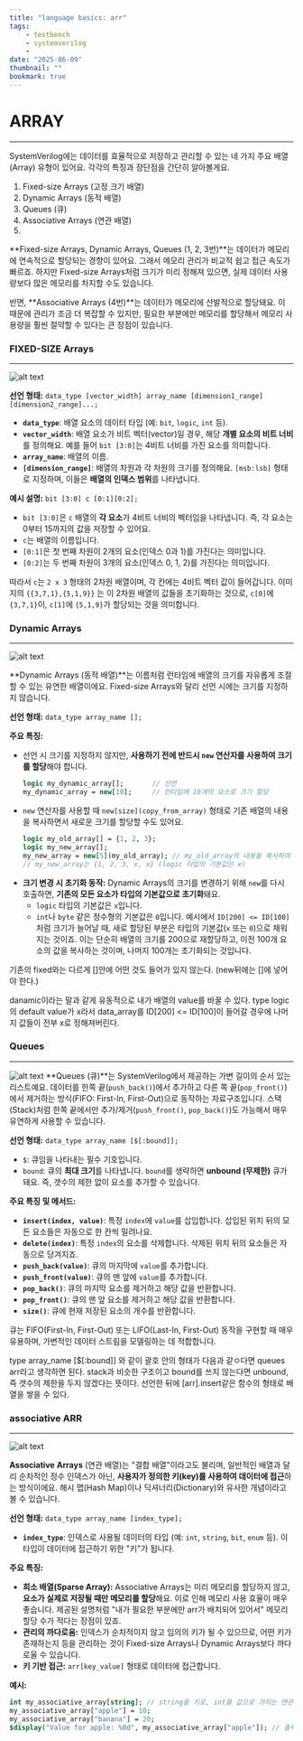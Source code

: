 ```yaml
---
title: "language basics: arr"
tags:
    - testbench
    - systemverilog
    - 
date: "2025-06-09"
thumbnail: ""
bookmark: true
---
```


# ARRAY
---

SystemVerilog에는 데이터를 효율적으로 저장하고 관리할 수 있는 네 가지 주요 배열(Array) 유형이 있어요. 각각의 특징과 장단점을 간단히 알아볼게요.

1. Fixed-size Arrays (고정 크기 배열)
2. Dynamic Arrays (동적 배열)
3. Queues (큐)
4. Associative Arrays (연관 배열)
5. 
**Fixed-size Arrays, Dynamic Arrays, Queues (1, 2, 3번)**는 데이터가 메모리에 연속적으로 할당되는 경향이 있어요. 그래서 메모리 관리가 비교적 쉽고 접근 속도가 빠르죠. 하지만 Fixed-size Arrays처럼 크기가 미리 정해져 있으면, 실제 데이터 사용량보다 많은 메모리를 차지할 수도 있습니다.

반면, **Associative Arrays (4번)**는 데이터가 메모리에 산발적으로 할당돼요. 이 때문에 관리가 조금 더 복잡할 수 있지만, 필요한 부분에만 메모리를 할당해서 메모리 사용량을 훨씬 절약할 수 있다는 큰 장점이 있습니다.



### FIXED-SIZE Arrays
---


![alt text](data_arrays-fix.jpg)

**선언 형태:**
`data_type [vector_width] array_name [dimension1_range][dimension2_range]...;`

* **`data_type`**: 배열 요소의 데이터 타입 (예: `bit`, `logic`, `int` 등).
* **`vector_width`**: 배열 요소가 비트 벡터(vector)일 경우, 해당 **개별 요소의 비트 너비**를 정의해요. 예를 들어 `bit [3:0]`는 4비트 너비를 가진 요소를 의미합니다.
* **`array_name`**: 배열의 이름.
* **`[dimension_range]`**: 배열의 차원과 각 차원의 크기를 정의해요. `[msb:lsb]` 형태로 지정하며, 이들은 **배열의 인덱스 범위**를 나타냅니다.

**예시 설명:**
`bit [3:0] c [0:1][0:2];`

* `bit [3:0]`은 `c` 배열의 **각 요소**가 4비트 너비의 벡터임을 나타냅니다. 즉, 각 요소는 0부터 15까지의 값을 저장할 수 있어요.
* `c`는 배열의 이름입니다.
* `[0:1]`은 첫 번째 차원이 2개의 요소(인덱스 0과 1)를 가진다는 의미입니다.
* `[0:2]`는 두 번째 차원이 3개의 요소(인덱스 0, 1, 2)를 가진다는 의미입니다.

따라서 `c`는 `2 x 3` 형태의 2차원 배열이며, 각 칸에는 4비트 벡터 값이 들어갑니다. 이미지의 ``{{3,7,1},{5,1,9}}`` 는 이 2차원 배열의 값들을 초기화하는 것으로, `c[0]`에 `{3,7,1}`이, `c[1]`에 `{5,1,9}`가 할당되는 것을 의미합니다.


### Dynamic Arrays
---

![alt text](<data-arrays-Dynami Arrays.jpg>)

**Dynamic Arrays (동적 배열)**는 이름처럼 런타임에 배열의 크기를 자유롭게 조절할 수 있는 유연한 배열이에요. Fixed-size Arrays와 달리 선언 시에는 크기를 지정하지 않습니다.

**선언 형태:**
`data_type array_name [];`

**주요 특징:**

* 선언 시 크기를 지정하지 않지만, **사용하기 전에 반드시 `new` 연산자를 사용하여 크기를 할당**해야 합니다.
    ```systemverilog
    logic my_dynamic_array[];       // 선언
    my_dynamic_array = new[10];     // 런타임에 10개의 요소로 크기 할당
    ```
* `new` 연산자를 사용할 때 `new[size](copy_from_array)` 형태로 기존 배열의 내용을 복사하면서 새로운 크기를 할당할 수도 있어요.
    ```systemverilog
    logic my_old_array[] = {1, 2, 3};
    logic my_new_array[];
    my_new_array = new[5](my_old_array); // my_old_array의 내용을 복사하여 5개 요소 할당. 나머지 2개는 기본값
    // my_new_array는 {1, 2, 3, x, x} (logic 타입의 기본값은 x)
    ```
* **크기 변경 시 초기화 동작:** Dynamic Arrays의 크기를 변경하기 위해 `new`를 다시 호출하면, **기존의 모든 요소가 타입의 기본값으로 초기화**돼요.
    * `logic` 타입의 기본값은 `x`입니다.
    * `int`나 `byte` 같은 정수형의 기본값은 `0`입니다.
    예시에서 `ID[200] <= ID[100]`처럼 크기가 늘어날 때, 새로 할당된 부분은 타입의 기본값(`x` 또는 `0`)으로 채워지는 것이죠. 이는 단순히 배열의 크기를 200으로 재할당하고, 이전 100개 요소의 값을 복사하는 것이며, 나머지 100개는 초기화되는 것입니다.

기존의 fixed와는 다르게 []안에 어떤 것도 들어가 있지 않는다. (new뒤에는 []에 넣어야 한다.)


danamic이라는 말과 같게 유동적으로 내가 배열의 value를 바꿀 수 있다.
type logic의 default value가 x라서 data_array를
ID[200] <= ID[100]이 들어갈 경우에 나머지 값들이 전부 x로 정해져버린다. 


### Queues
---

![alt text](Queues.jpg)
**Queues (큐)**는 SystemVerilog에서 제공하는 가변 길이의 순서 있는 리스트예요. 데이터를 한쪽 끝(`push_back()`)에서 추가하고 다른 쪽 끝(`pop_front()`)에서 제거하는 방식(FIFO: First-In, First-Out)으로 동작하는 자료구조입니다. 스택(Stack)처럼 한쪽 끝에서만 추가/제거(`push_front()`, `pop_back()`)도 가능해서 매우 유연하게 사용할 수 있습니다.

**선언 형태:**
`data_type array_name [$[:bound]];`

* `$`: 큐임을 나타내는 필수 기호입니다.
* `bound`: 큐의 **최대 크기**를 나타냅니다. `bound`를 생략하면 **unbound (무제한)** 큐가 돼요. 즉, 갯수의 제한 없이 요소를 추가할 수 있습니다.

**주요 특징 및 메서드:**

* **`insert(index, value)`**: 특정 `index`에 `value`를 삽입합니다. 삽입된 위치 뒤의 모든 요소들은 자동으로 한 칸씩 밀려나요.
* **`delete(index)`**: 특정 `index`의 요소를 삭제합니다. 삭제된 위치 뒤의 요소들은 자동으로 당겨지죠.
* **`push_back(value)`**: 큐의 마지막에 `value`를 추가합니다.
* **`push_front(value)`**: 큐의 맨 앞에 `value`를 추가합니다.
* **`pop_back()`**: 큐의 마지막 요소를 제거하고 해당 값을 반환합니다.
* **`pop_front()`**: 큐의 맨 앞 요소를 제거하고 해당 값을 반환합니다.
* **`size()`**: 큐에 현재 저장된 요소의 개수를 반환합니다.

큐는 FIFO(First-In, First-Out) 또는 LIFO(Last-In, First-Out) 동작을 구현할 때 매우 유용하며, 가변적인 데이터 스트림을 모델링하는 데 적합합니다.

type array_name [$[:bound]] 와 같이 괄호 안의 형태가 다음과 같ㅇ다면 queues arr라고 생각하면 된다.
stack과 비슷한 구조이고 bound를 쓰지 않는다면 unbound,
즉 갯수의 제한을 두지 않겠다는 뜻이다.
선언한 뒤에 [arr].insert같은 함수의 형태로 배열을 쌓을 수 있다.


### associative ARR
---

![alt text](associative_arr.jpg)

**Associative** **Arrays** (연관 배열)는 "결합 배열"이라고도 불리며, 일반적인 배열과 달리 순차적인 정수 인덱스가 아닌, **사용자가 정의한 키(key)를 사용하여 데이터에 접근**하는 방식이에요. 해시 맵(Hash Map)이나 딕셔너리(Dictionary)와 유사한 개념이라고 볼 수 있습니다.

**선언 형태:**
`data_type array_name [index_type];`

* **`index_type`**: 인덱스로 사용될 데이터의 타입 (예: `int`, `string`, `bit`, `enum` 등). 이 타입이 데이터에 접근하기 위한 "키"가 됩니다.

**주요 특징:**

* **희소 배열(Sparse Array):** Associative Arrays는 미리 메모리를 할당하지 않고, **요소가 실제로 저장될 때만 메모리를 할당**해요. 이로 인해 메모리 사용 효율이 매우 좋습니다. 제공된 설명처럼 "내가 필요한 부분에만 arr가 배치되어 있어서" 메모리 할당 수가 적다는 장점이 있죠.
* **관리의 까다로움:** 인덱스가 순차적이지 않고 임의의 키가 될 수 있으므로, 어떤 키가 존재하는지 등을 관리하는 것이 Fixed-size Arrays나 Dynamic Arrays보다 까다로울 수 있습니다.
* **키 기반 접근:** `arr[key_value]` 형태로 데이터에 접근합니다.

**예시:**

```systemverilog
int my_associative_array[string]; // string을 키로, int를 값으로 가지는 연관 배열
my_associative_array["apple"] = 10;
my_associative_array["banana"] = 20;
$display("Value for apple: %0d", my_associative_array["apple"]); // 출력: 10결합 배열.
```







